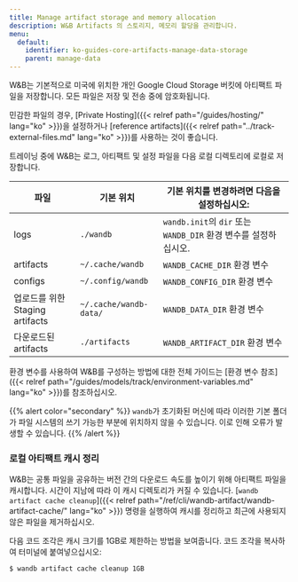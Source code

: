 ```yaml
---
title: Manage artifact storage and memory allocation
description: W&B Artifacts 의 스토리지, 메모리 할당을 관리합니다.
menu:
  default:
    identifier: ko-guides-core-artifacts-manage-data-storage
    parent: manage-data
---
```


W&B는 기본적으로 미국에 위치한 개인 Google Cloud Storage 버킷에 아티팩트 파일을 저장합니다. 모든 파일은 저장 및 전송 중에 암호화됩니다.

민감한 파일의 경우, [Private Hosting]({{< relref path="/guides/hosting/" lang="ko" >}})을 설정하거나 [reference artifacts]({{< relref path="../track-external-files.md" lang="ko" >}})를 사용하는 것이 좋습니다.

트레이닝 중에 W&B는 로그, 아티팩트 및 설정 파일을 다음 로컬 디렉토리에 로컬로 저장합니다.

| 파일 | 기본 위치 | 기본 위치를 변경하려면 다음을 설정하십시오: |
| ---- | ---------------- | ------------------------------- |
| logs | `./wandb` | `wandb.init`의 `dir` 또는 `WANDB_DIR` 환경 변수를 설정하십시오. |
| artifacts | `~/.cache/wandb` | `WANDB_CACHE_DIR` 환경 변수 |
| configs | `~/.config/wandb` | `WANDB_CONFIG_DIR` 환경 변수 |
| 업로드를 위한 Staging artifacts | `~/.cache/wandb-data/` | `WANDB_DATA_DIR` 환경 변수 |
| 다운로드된 artifacts | `./artifacts` | `WANDB_ARTIFACT_DIR` 환경 변수 |

환경 변수를 사용하여 W&B를 구성하는 방법에 대한 전체 가이드는 [환경 변수 참조]({{< relref path="/guides/models/track/environment-variables.md" lang="ko" >}})를 참조하십시오.

{{% alert color="secondary" %}}
`wandb`가 초기화된 머신에 따라 이러한 기본 폴더가 파일 시스템의 쓰기 가능한 부분에 위치하지 않을 수 있습니다. 이로 인해 오류가 발생할 수 있습니다.
{{% /alert %}}

### 로컬 아티팩트 캐시 정리

W&B는 공통 파일을 공유하는 버전 간의 다운로드 속도를 높이기 위해 아티팩트 파일을 캐시합니다. 시간이 지남에 따라 이 캐시 디렉토리가 커질 수 있습니다. [`wandb artifact cache cleanup`]({{< relref path="/ref/cli/wandb-artifact/wandb-artifact-cache/" lang="ko" >}}) 명령을 실행하여 캐시를 정리하고 최근에 사용되지 않은 파일을 제거하십시오.

다음 코드 조각은 캐시 크기를 1GB로 제한하는 방법을 보여줍니다. 코드 조각을 복사하여 터미널에 붙여넣으십시오:

```bash
$ wandb artifact cache cleanup 1GB
```

